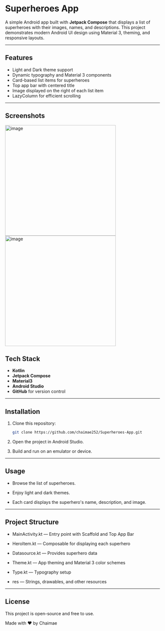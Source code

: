 # Superheroes App

A simple Android app built with **Jetpack Compose** that displays a list of superheroes with their images, names, and descriptions. This project demonstrates modern Android UI design using Material 3, theming, and responsive layouts.

---

## Features

- Light and Dark theme support
- Dynamic typography and Material 3 components
- Card-based list items for superheroes
- Top app bar with centered title
- Image displayed on the right of each list item
- LazyColumn for efficient scrolling

---

## Screenshots

<img width="360" alt="image" src="https://github.com/user-attachments/assets/b0a01dd2-72c2-4a7b-afea-e8a92b36116c" />
<img width="360" alt="image" src="https://github.com/user-attachments/assets/84b622b6-ee45-4f8d-a05e-9dd42b8c38ae" />


## Tech Stack

- **Kotlin**
- **Jetpack Compose**
- **Material3**
- **Android Studio**
- **GitHub** for version control

---

## Installation

1. Clone this repository:
   ```bash
   git clone https://github.com/chaimae252/Superheroes-App.git
2. Open the project in Android Studio.

3. Build and run on an emulator or device.

---

## Usage
- Browse the list of superheroes.

- Enjoy light and dark themes.

- Each card displays the superhero's name, description, and image.

---

## Project Structure
- MainActivity.kt — Entry point with Scaffold and Top App Bar

- HeroItem.kt — Composable for displaying each superhero

- Datasource.kt — Provides superhero data

- Theme.kt — App theming and Material 3 color schemes

- Type.kt — Typography setup

- res — Strings, drawables, and other resources

---

## License
This project is open-source and free to use.

Made with ❤️ by Chaimae
